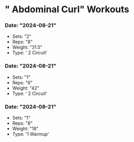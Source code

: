 # " Abdominal Curl" Workouts

### Date: "2024-08-21"
- Sets: "2"
- Reps: "8"
- Weight: "31.5"
- Type: ' 2 Circuit'

### Date: "2024-08-21"
- Sets: "1"
- Reps: "6"
- Weight: "42"
- Type: ' 2 Circuit'

### Date: "2024-08-21"
- Sets: "1"
- Reps: "8"
- Weight: "18"
- Type: '1 Warmup'

